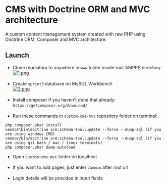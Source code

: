 # CMS with Doctrine ORM and MVC architecture

A custom content management system created with raw PHP using Doctrine ORM, Composer and MVC architecture.

## Launch

- Clone repository to anywhere in `www` folder inside root AMPPS directory  
[![1.png](https://i.postimg.cc/5Nw1Xz4d/1.png)](https://postimg.cc/1f5bTfVJ)
<br/><br/>
- Create `sprint3` database on MySQL Workbench  
[![3.png](https://i.postimg.cc/6pF1NjZd/3.png)](https://postimg.cc/sM9JYJwX)
<br/><br/>
- Install composer if you haven't done that already:  
```https://getcomposer.org/download/```
<br/><br/>
- Run these commands in `custom-cms-mvc` repository folder on terminal:  
```
php composer.phar install
vendor\bin\doctrine orm:schema-tool:update --force --dump-sql (if you are using windows CMD)
vendor/bin/doctrine orm:schema-tool:update --force --dump-sql (if you are using git bash / mac / linux terminals)
php composer.phar dump-autoload
```
- Open `custom-cms-mvc` folder on localhost 
<br/><br/>
- If you want to add pages, just enter `/admin` after root url
<br/><br/>
- Login details will be provided in input fields
